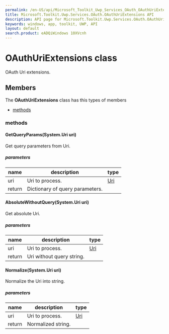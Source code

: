 ```yaml
---
permalink: /en-US/api/Microsoft_Toolkit_Uwp_Services_OAuth_OAuthUriExtensions.htm
title: Microsoft.Toolkit.Uwp.Services.OAuth.OAuthUriExtensions API 
description: API page for Microsoft.Toolkit.Uwp.Services.OAuth.OAuthUriExtensions
keywords: windows, app, toolkit, UWP, API
layout: default
search.product: eADQiWindows 10XVcnh
---
```



# OAuthUriExtensions class

OAuth Uri extensions.

## Members

The **OAuthUriExtensions** class has this types of members

* [methods](#methods)

### methods

#### GetQueryParams(System.Uri uri)

Get query parameters from Uri.

##### parameters



| name | description | type || --- | --- | --- || uri | Uri to process. | [Uri](https://msdn.microsoft.com/library/windows/apps/System.Uri) || return |Dictionary of query parameters. |


#### AbsoluteWithoutQuery(System.Uri uri)

Get absolute Uri.

##### parameters



| name | description | type || --- | --- | --- || uri | Uri to process. | [Uri](https://msdn.microsoft.com/library/windows/apps/System.Uri) || return |Uri without query string. |


#### Normalize(System.Uri uri)

Normalize the Uri into string.

##### parameters



| name | description | type || --- | --- | --- || uri | Uri to process. | [Uri](https://msdn.microsoft.com/library/windows/apps/System.Uri) || return |Normalized string. |


